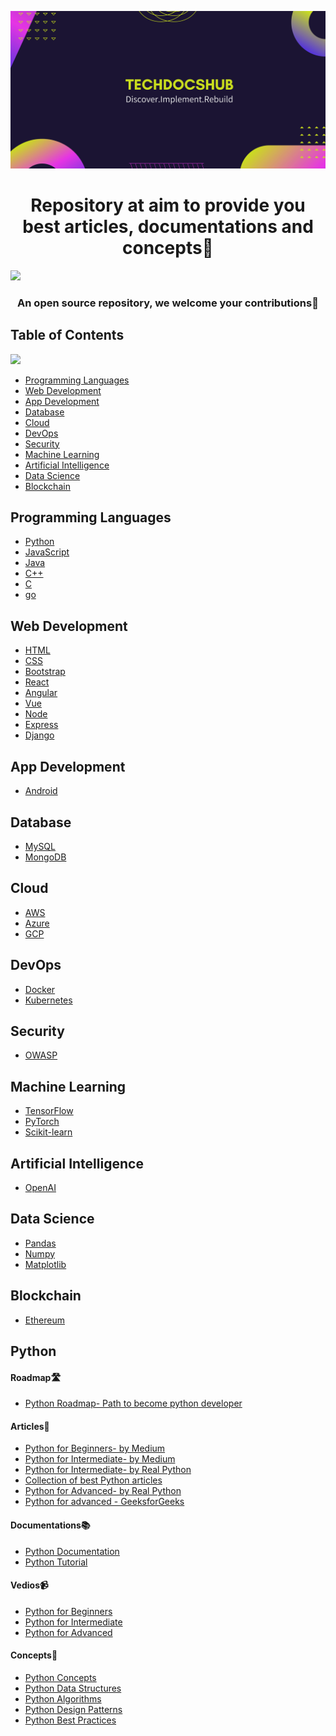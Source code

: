![MasterHead](https://github.com/GDSCITM/TechDocsHub/blob/main/image/Techdocshub.jpg)
<h1 align="center">Repository at aim to provide you best articles, documentations and concepts📢</h1>

![](https://i.imgur.com/waxVImv.png)

<h3 align="center">An open source repository, we welcome your contributions🤝</h3>


## Table of Contents
![](https://i.imgur.com/waxVImv.png)

- [Programming Languages](#programming-languages)
- [Web Development](#web-development)
- [App Development](#app-development)
- [Database](#database)
- [Cloud](#cloud)
- [DevOps](#devops)
- [Security](#security)
- [Machine Learning](#machine-learning)
- [Artificial Intelligence](#artificial-intelligence)
- [Data Science](#data-science)
- [Blockchain](#blockchain)

## Programming Languages 

- [Python](#python)
- [JavaScript](#javascript)
- [Java](#java)
- [C++](#c)
- [C](#c)
- [go](#go)

## Web Development 

- [HTML](#html)
- [CSS](#css)
- [Bootstrap](#bootstrap)
- [React](#react)
- [Angular](#angular)
- [Vue](#vue)
- [Node](#node)
- [Express](#express)
- [Django](#django)

## App Development 

- [Android](#android)

## Database 

- [MySQL](#mysql)
- [MongoDB](#mongodb)

## Cloud 

- [AWS](#aws)
- [Azure](#azure)
- [GCP](#gcp)

## DevOps 

- [Docker](#docker)
- [Kubernetes](#kubernetes)

## Security 

- [OWASP](#owasp)

## Machine Learning 

- [TensorFlow](#tensorflow)
- [PyTorch](#pytorch)
- [Scikit-learn](#scikit-learn)

## Artificial Intelligence 

- [OpenAI](#openai)

## Data Science 

- [Pandas](#pandas)
- [Numpy](#numpy)
- [Matplotlib](#matplotlib)

## Blockchain 

- [Ethereum](#ethereum)

## Python

<h4> Roadmap🛣️ </h4>

- [Python Roadmap- Path to become python developer](https://roadmap.sh/python)

<h4> Articles📝 </h4>

- [Python for Beginners- by Medium](https://medium.com/fintechexplained/everything-about-python-from-beginner-to-advance-level-227d52ef32d2)
- [Python for Intermediate- by Medium](https://towardsdatascience.com/10-topics-python-intermediate-programmer-should-know-3c865e8533d6)
- [Python for Intermediate- by Real Python](https://realpython.com/tutorials/intermediate/)
- [Collection of best Python articles](https://www.freecodecamp.org/news/python-collection-of-my-favorite-articles-8469b8455939/)
- [Python for Advanced- by Real Python](https://realpython.com/tutorials/advanced/)
- [Python for advanced - GeeksforGeeks](https://www.geeksforgeeks.org/top-10-advance-python-concepts-that-you-must-know/)

<h4> Documentations📚 </h4>

- [Python Documentation](https://docs.python.org/3/)
- [Python Tutorial](https://docs.python.org/3/tutorial/index.html)

<h4> Vedios📹 </h4>

- [Python for Beginners](https://www.youtube.com/watch?v=gfDE2a7MKjA)
- [Python for Intermediate](https://www.youtube.com/watch?v=HGOBQPFzWKo)
- [Python for Advanced](https://www.youtube.com/watch?v=61a7UkDO50s)


<h4> Concepts📖 </h4>

- [Python Concepts]()
- [Python Data Structures]()
- [Python Algorithms]()
- [Python Design Patterns]()
- [Python Best Practices]()











